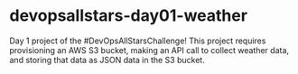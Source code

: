 # devopsallstars-day01-weather
Day 1 project of the #DevOpsAllStarsChallenge! This project requires provisioning an AWS S3 bucket, making an API call to collect weather data, and storing that data as JSON data in the S3 bucket.
